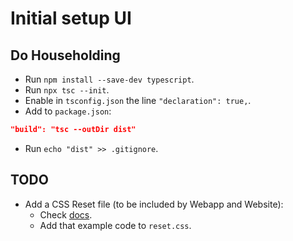 # Initial setup UI

## Do Householding
- Run `npm install --save-dev typescript`.
- Run `npx tsc --init`.
- Enable in `tsconfig.json` the line `"declaration": true,`.
- Add to `package.json`:
```json
"build": "tsc --outDir dist"
```
- Run `echo "dist" >> .gitignore`.

## TODO
- Add a CSS Reset file (to be included by Webapp and Website):
    - Check [docs](https://meyerweb.com/eric/tools/css/reset/).
    - Add that example code to `reset.css`.
